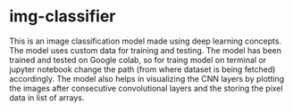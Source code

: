 # img-classifier

This is an image classification model made using deep learning concepts. The model uses custom data for training and testing. The model has been trained and tested on Google colab, so for traing model on terminal or jupyter notebook change the path (from where dataset is being fetched) accordingly. The model also helps in visualizing the CNN layers by plotting the images after consecutive convolutional layers and the storing the pixel data in list of arrays.
